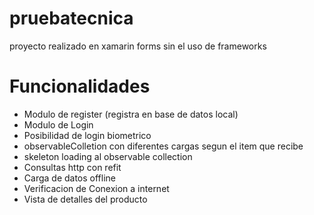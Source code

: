 # pruebatecnica
proyecto realizado en xamarin forms sin el uso de frameworks

# Funcionalidades

- Modulo de register (registra en base de datos local)
- Modulo de Login
- Posibilidad de login biometrico
- observableColletion con diferentes cargas segun el item que recibe
- skeleton loading al observable collection
- Consultas http con refit
- Carga de datos offline
- Verificacion de Conexion a internet
- Vista de detalles del producto
